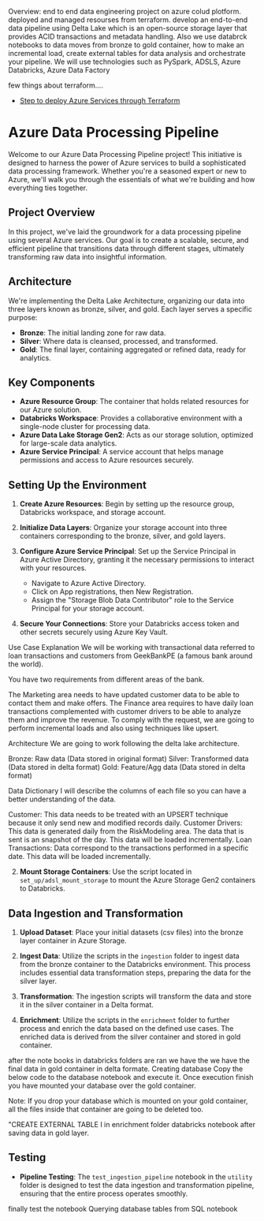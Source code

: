 Overview:
end to end data engineering project on azure colud plotform. deployed and managed resourses from terraform. develop an end-to-end data pipeline using Delta Lake which is an open-source storage layer that provides ACID transactions and metadata handling. Also we use databrck notebooks to data moves from bronze to gold container, how to make an incremental load, create external tables for data analysis and orchestrate your pipeline. We will use technologies such as PySpark, ADSLS, Azure Databricks, Azure Data Factory 

few things about terraform....
- [Step to deploy Azure Services through Terraform](Terraform/README.md)
# Azure Data Processing Pipeline

Welcome to our Azure Data Processing Pipeline project! This initiative is designed to harness the power of Azure services to build a sophisticated data processing framework. Whether you're a seasoned expert or new to Azure, we'll walk you through the essentials of what we're building and how everything ties together.

## Project Overview

In this project, we've laid the groundwork for a data processing pipeline using several Azure services. Our goal is to create a scalable, secure, and efficient pipeline that transitions data through different stages, ultimately transforming raw data into insightful information.

## Architecture

We're implementing the Delta Lake Architecture, organizing our data into three layers known as bronze, silver, and gold. Each layer serves a specific purpose:

- **Bronze**: The initial landing zone for raw data.
- **Silver**: Where data is cleansed, processed, and transformed.
- **Gold**: The final layer, containing aggregated or refined data, ready for analytics.

## Key Components

- **Azure Resource Group**: The container that holds related resources for our Azure solution.
- **Databricks Workspace**: Provides a collaborative environment with a single-node cluster for processing data.
- **Azure Data Lake Storage Gen2**: Acts as our storage solution, optimized for large-scale data analytics.
- **Azure Service Principal**: A service account that helps manage permissions and access to Azure resources securely.

## Setting Up the Environment

1. **Create Azure Resources**: Begin by setting up the resource group, Databricks workspace, and storage account.
2. **Initialize Data Layers**: Organize your storage account into three containers corresponding to the bronze, silver, and gold layers.
3. **Configure Azure Service Principal**: Set up the Service Principal in Azure Active Directory, granting it the necessary permissions to interact with your resources.

    - Navigate to Azure Active Directory.
    - Click on App registrations, then New Registration.
    - Assign the "Storage Blob Data Contributor" role to the Service Principal for your storage account.

4. **Secure Your Connections**: Store your Databricks access token and other secrets securely using Azure Key Vault.

Use Case Explanation
We will be working with transactional data referred to loan transactions and customers from GeekBankPE (a famous bank around the world).

You have two requirements from different areas of the bank.

The Marketing area needs to have updated customer data to be able to contact them and make offers.
The Finance area requires to have daily loan transactions complemented with customer drivers to be able to analyze them and improve the revenue.
To comply with the request, we are going to perform incremental loads and also using techniques like upsert.

Architecture
We are going to work following the delta lake architecture.

Bronze: Raw data (Data stored in original format)
Silver: Transformed data (Data stored in delta format)
Gold: Feature/Agg data (Data stored in delta format)




 Data Dictionary
I will describe the columns of each file so you can have a better understanding of the data.

Customer: This data needs to be treated with an UPSERT technique because it only send new and modified records daily.
Customer Drivers: This data is generated daily from the RiskModeling area. The data that is sent is an snapshot of the day. This data will be loaded incrementally.
Loan Transactions: Data correspond to the transactions performed in a specific date. This data will be loaded incrementally.


2. **Mount Storage Containers**: Use the script located in `set_up/adsl_mount_storage` to mount the Azure Storage Gen2 containers to Databricks.

## Data Ingestion and Transformation

1. **Upload Dataset**: Place your initial datasets (csv files) into the bronze layer container in Azure Storage.

2. **Ingest Data**: Utilize the scripts in the `ingestion` folder to ingest data from the bronze container to the Databricks environment. This process includes essential data transformation steps, preparing the data for the silver layer.

3. **Transformation**: The ingestion scripts will transform the data and store it in the silver container in a Delta format.

2. **Enrichment**: Utilize the scripts in the `enrichment` folder to further process and enrich the data based on the defined use cases. The enriched data is derived from the silver container and stored in gold container.



after the note books in databricks folders are ran we have the we have the final data in gold container in delta formate.
 Creating database
Copy the below code to the database notebook and execute it. Once execution finish you have mounted your database over the gold container.

Note: If you drop your database which is mounted on your gold container, all the files inside that container are going to be deleted too.

"CREATE EXTERNAL TABLE I in enrichment folder databricks notebook after saving data in gold layer.

## Testing

- **Pipeline Testing**: The `test_ingestion_pipeline` notebook in the `utility` folder is designed to test the data ingestion and transformation pipeline, ensuring that the entire process operates smoothly.

finally test the notebook
Querying database tables from SQL notebook

